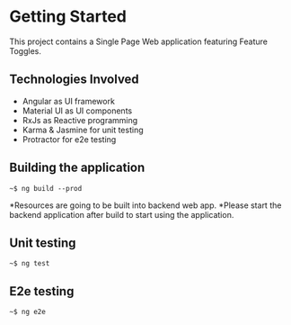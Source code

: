 # Getting Started

This project contains a Single Page Web application featuring Feature Toggles.

## Technologies Involved

- Angular as UI framework
- Material UI as UI components
- RxJs as Reactive programming
- Karma & Jasmine for unit testing
- Protractor for e2e testing

## Building the application

```
~$ ng build --prod
```
*Resources are going to be built into backend web app.
*Please start the backend application after build to start using the application.

## Unit testing

```
~$ ng test
```

## E2e testing

```
~$ ng e2e
```
